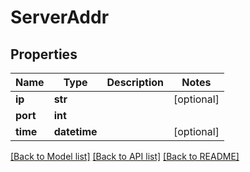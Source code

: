 # ServerAddr

## Properties
Name | Type | Description | Notes
------------ | ------------- | ------------- | -------------
**ip** | **str** |  | [optional] 
**port** | **int** |  | 
**time** | **datetime** |  | [optional] 

[[Back to Model list]](../README.md#documentation-for-models) [[Back to API list]](../README.md#documentation-for-api-endpoints) [[Back to README]](../README.md)

